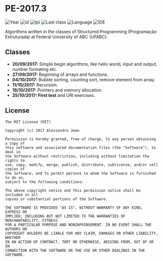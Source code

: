 # PE-2017.3 
![Year](https://img.shields.io/badge/year-2017.3-blue.svg) ![id](https://img.shields.io/badge/id-MCTA028--15-yellowgreen.svg) ![tpi](https://img.shields.io/badge/T--P--I-2--2--4-lightgrey.svg) ![Last class](https://img.shields.io/badge/last_class-2017.10.25-green.svg) ![Language](https://img.shields.io/badge/language-C-yellow.svg) ![IDE](https://img.shields.io/badge/IDE-VSCode-orange.svg)

Algorithms written in the classes of Structured Programming (Programação Estruturada) at Federal University of ABC (UFABC).

## Classes
- **20/09/2017:** Simple begin algorithms, like hello world, input and output, number formating etc.
- **27/09/2017:** Beginning of arrays and functions.
- **04/10/2017:** Bubble sorting, counting sort, remove element from array.
- **11/10/2017:** Recursion.
- **18/10/2017:** Pointers and memory allocation.
- **25/10/2017: First test** and URI exercises.

## License

    The MIT License (MIT)

    Copyright (c) 2017 Alessandro Jean

    Permission is hereby granted, free of charge, to any person obtaining a copy of
    this software and associated documentation files (the "Software"), to deal in
    the Software without restriction, including without limitation the rights to
    use, copy, modify, merge, publish, distribute, sublicense, and/or sell copies of
    the Software, and to permit persons to whom the Software is furnished to do so,
    subject to the following conditions:
    
    The above copyright notice and this permission notice shall be included in all
    copies or substantial portions of the Software.

    THE SOFTWARE IS PROVIDED "AS IS", WITHOUT WARRANTY OF ANY KIND, EXPRESS OR
    IMPLIED, INCLUDING BUT NOT LIMITED TO THE WARRANTIES OF MERCHANTABILITY, FITNESS
    FOR A PARTICULAR PURPOSE AND NONINFRINGEMENT. IN NO EVENT SHALL THE AUTHORS OR
    COPYRIGHT HOLDERS BE LIABLE FOR ANY CLAIM, DAMAGES OR OTHER LIABILITY, WHETHER
    IN AN ACTION OF CONTRACT, TORT OR OTHERWISE, ARISING FROM, OUT OF OR IN
    CONNECTION WITH THE SOFTWARE OR THE USE OR OTHER DEALINGS IN THE SOFTWARE.
